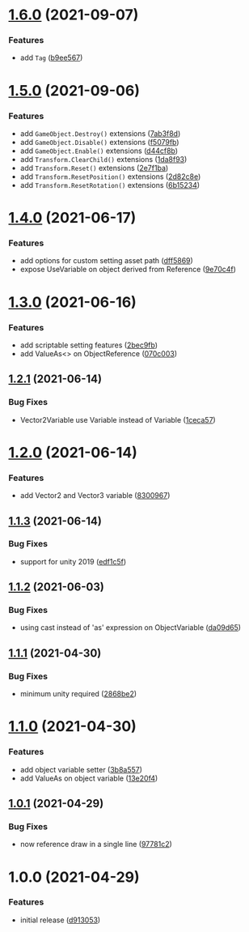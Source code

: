 # [1.6.0](https://github.com/sickape/sleepyape-framework/compare/v1.5.0...v1.6.0) (2021-09-07)


### Features

* add `Tag` ([b9ee567](https://github.com/sickape/sleepyape-framework/commit/b9ee567207642bce5673c308290313b66fa0d691))

# [1.5.0](https://github.com/sickape/sleepyape-framework/compare/v1.4.0...v1.5.0) (2021-09-06)


### Features

* add `GameObject.Destroy()` extensions ([7ab3f8d](https://github.com/sickape/sleepyape-framework/commit/7ab3f8de2ee0ee9559c7717420d8ac253f31dc1a))
* add `GameObject.Disable()` extensions ([f5079fb](https://github.com/sickape/sleepyape-framework/commit/f5079fbd2ad85086a060308eb7656b603f26a995))
* add `GameObject.Enable()` extensions ([d44cf8b](https://github.com/sickape/sleepyape-framework/commit/d44cf8b4b45fbca87ba1dd53d28a27a75604c8fa))
* add `Transform.ClearChild()` extensions ([1da8f93](https://github.com/sickape/sleepyape-framework/commit/1da8f935faef31f0e229854dc94fc387ca4e5a46))
* add `Transform.Reset()` extensions ([2e7f1ba](https://github.com/sickape/sleepyape-framework/commit/2e7f1ba615cea386bfccf58e876cc72fa65f7ac4))
* add `Transform.ResetPosition()` extensions ([2d82c8e](https://github.com/sickape/sleepyape-framework/commit/2d82c8ec70db0a85fefd0487c3f2b2e47036dfc5))
* add `Transform.ResetRotation()` extensions ([6b15234](https://github.com/sickape/sleepyape-framework/commit/6b15234ffe2751b12a83aa2e1c7f03bc5ca4a142))

# [1.4.0](https://github.com/sickape/sleepyape-framework/compare/v1.3.0...v1.4.0) (2021-06-17)


### Features

* add options for custom setting asset path ([dff5869](https://github.com/sickape/sleepyape-framework/commit/dff586945518fbe41e7667890b821dff694aa255))
* expose UseVariable on object derived from Reference ([9e70c4f](https://github.com/sickape/sleepyape-framework/commit/9e70c4f998c1188c07f34c2bf3f20b567f647473))

# [1.3.0](https://github.com/sickape/sleepyape-framework/compare/v1.2.1...v1.3.0) (2021-06-16)


### Features

* add scriptable setting features ([2bec9fb](https://github.com/sickape/sleepyape-framework/commit/2bec9fb1c240c4949097af9d54b7937d3c8739a7))
* add ValueAs<> on ObjectReference ([070c003](https://github.com/sickape/sleepyape-framework/commit/070c003549de64e2f3ff8bedc1c2e9363739ed49))

## [1.2.1](https://github.com/sickape/sleepyape-framework/compare/v1.2.0...v1.2.1) (2021-06-14)


### Bug Fixes

* Vector2Variable use Variable<Vector3> instead of Variable<Vector2> ([1ceca57](https://github.com/sickape/sleepyape-framework/commit/1ceca5780bd1f079ad34b5d4738228693c827a28))

# [1.2.0](https://github.com/sickape/sleepyape-framework/compare/v1.1.3...v1.2.0) (2021-06-14)


### Features

* add Vector2 and Vector3 variable ([8300967](https://github.com/sickape/sleepyape-framework/commit/8300967d001bd469991eec4ad04be4610dcdde97))

## [1.1.3](https://github.com/sickape/sleepyape-framework/compare/v1.1.2...v1.1.3) (2021-06-14)


### Bug Fixes

* support for unity 2019 ([edf1c5f](https://github.com/sickape/sleepyape-framework/commit/edf1c5f95a52de3ea287381ad0a85fac81b90000))

## [1.1.2](https://github.com/sickape/sleepyape-framework/compare/v1.1.1...v1.1.2) (2021-06-03)


### Bug Fixes

* using cast instead of 'as' expression on ObjectVariable ([da09d65](https://github.com/sickape/sleepyape-framework/commit/da09d65378975fd051534b9428a0decc0faa51f7))

## [1.1.1](https://github.com/sickape/sleepyape-framework/compare/v1.1.0...v1.1.1) (2021-04-30)


### Bug Fixes

* minimum unity required ([2868be2](https://github.com/sickape/sleepyape-framework/commit/2868be2553c13faeca8fddb8fc96405ad24f3ade))

# [1.1.0](https://github.com/sickape/sleepyape-framework/compare/v1.0.1...v1.1.0) (2021-04-30)


### Features

* add object variable setter ([3b8a557](https://github.com/sickape/sleepyape-framework/commit/3b8a5573a3d824d448412265c55e658a5676cd63))
* add ValueAs on object variable ([13e20f4](https://github.com/sickape/sleepyape-framework/commit/13e20f40f14e8713bab43683875bb22b185979f8))

## [1.0.1](https://github.com/sickape/sleepyape-framework/compare/v1.0.0...v1.0.1) (2021-04-29)


### Bug Fixes

* now reference draw in a single line ([97781c2](https://github.com/sickape/sleepyape-framework/commit/97781c2b0827eeb43ff86c8eff751f3f61e2fcc5))

# 1.0.0 (2021-04-29)


### Features

* initial release ([d913053](https://github.com/sickape/sleepyape-framework/commit/d913053c0ae333f36d7f7706536d62c66a721a7b))
